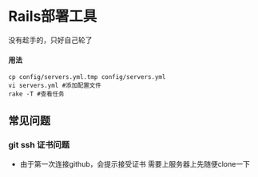 Rails部署工具
======

没有趁手的，只好自己轮了

#### 用法
    cp config/servers.yml.tmp config/servers.yml
    vi servers.yml #添加配置文件
    rake -T #查看任务

## 常见问题


### git ssh 证书问题
 * 由于第一次连接github，会提示接受证书 需要上服务器上先随便clone一下
